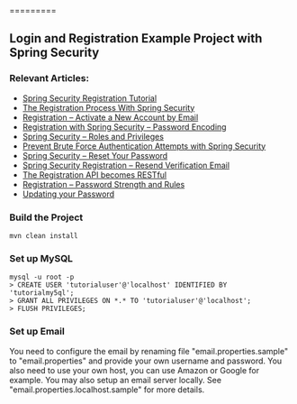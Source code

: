 =========

## Login and Registration Example Project with Spring Security


### Relevant Articles: 
- [Spring Security Registration Tutorial](http://www.baeldung.com/spring-security-registration)
- [The Registration Process With Spring Security](http://www.baeldung.com/registration-with-spring-mvc-and-spring-security)
- [Registration – Activate a New Account by Email](http://www.baeldung.com/registration-verify-user-by-email)
- [Registration with Spring Security – Password Encoding](http://www.baeldung.com/spring-security-registration-password-encoding-bcrypt)
- [Spring Security – Roles and Privileges](http://www.baeldung.com/role-and-privilege-for-spring-security-registration)
- [Prevent Brute Force Authentication Attempts with Spring Security](http://www.baeldung.com/spring-security-block-brute-force-authentication-attempts)
- [Spring Security – Reset Your Password](http://www.baeldung.com/spring-security-registration-i-forgot-my-password)
- [Spring Security Registration – Resend Verification Email](http://www.baeldung.com/spring-security-registration-verification-email)
- [The Registration API becomes RESTful](http://www.baeldung.com/registration-restful-api)
- [Registration – Password Strength and Rules](http://www.baeldung.com/registration-password-strength-and-rules)
- [Updating your Password](http://www.baeldung.com/updating-your-password/)

### Build the Project
```
mvn clean install
```


### Set up MySQL
```
mysql -u root -p 
> CREATE USER 'tutorialuser'@'localhost' IDENTIFIED BY 'tutorialmy5ql';
> GRANT ALL PRIVILEGES ON *.* TO 'tutorialuser'@'localhost';
> FLUSH PRIVILEGES;
```


### Set up Email

You need to configure the email by renaming file "email.properties.sample" to "email.properties" and provide your own username and password.
You also need to use your own host, you can use Amazon or Google for example.
You may also setup an email server locally.  See "email.properties.localhost.sample" for more details.

